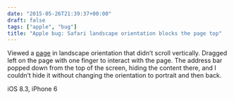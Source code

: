 ```yaml
---
date: "2015-05-26T21:39:37+00:00"
draft: false
tags: ["apple", "bug"]
title: "Apple bug: Safari landscape orientation blocks the page top"
---
```



Viewed a [page](https://talks.go-zh.org/2015/gofmt-en.slide) in landscape orientation that didn’t scroll vertically. Dragged left on the page with one finger to interact with the page. The address bar popped down from the top of the screen, hiding the content there, and I couldn’t hide it without changing the orientation to portrait and then back.

iOS 8.3, iPhone 6

